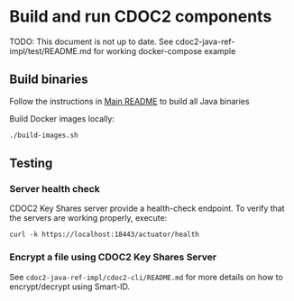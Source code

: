 # Build and run CDOC2 components

TODO: This document is not up to date. See cdoc2-java-ref-impl/test/README.md for working docker-compose example 

## Build binaries

Follow the instructions in [Main README](README.md#building) to build all Java binaries

Build Docker images locally:
```bash
./build-images.sh
```


## Testing

### Server health check

CDOC2 Key Shares server provide a health-check endpoint.
To verify that the servers are working properly, execute:

```
curl -k https://localhost:18443/actuator/health
```

### Encrypt a file using CDOC2 Key Shares Server

See `cdoc2-java-ref-impl/cdoc2-cli/README.md` for more details on how to encrypt/decrypt using Smart-ID.

